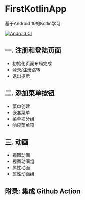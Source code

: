 # FirstKotlinApp
基于Android 10的Kotlin学习

[![Android CI](https://github.com/ZeroDevi1/FirstKotlinApp/actions/workflows/package.yml/badge.svg)](https://github.com/ZeroDevi1/FirstKotlinApp/actions/workflows/package.yml)

## 一. 注册和登陆页面
- 初始化页面布局完成
- 登录/注册跳转
- 退出提示

## 二. 添加菜单按钮
- 菜单创建
- 嵌套菜单
- 菜单项分组
- 响应菜单项

## 三. 动画
- 视图动画
- 视图动画组
- 属性动画
- 属性动画组
## 附录: 集成 Github Action